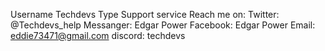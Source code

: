 Username Techdevs
Type Support service
Reach me on: 
Twitter: @Techdevs_help
Messanger: Edgar Power
Facebook: Edgar Power
Email: eddie73471@gmail.com
discord: techdevs
